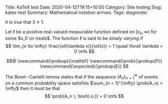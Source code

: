 Title: KaTeX test
Date: 2020-04-12T19:15+10:00
Category: Site testing
Slug: katex-test
Summary: Mathematical notation arrives.
Tags: diagnostic

It is true that $3 \ge 1$.

Let $\ell$ be a positive real-valued measurable function defined on
$[x_0, \infty)$ for some $x_0 \in \reals$. The function $\ell$ is said to be
*slowly varying* if
$$
\lim_{x \to \infty} \frac{\ell(\lambda x)}{\ell(x)} = 1
\quad \forall \lambda > 0
\mfs
$$

$$@
\newcommand{\probop}{\mathbf}
\newcommand{\prob}{\probop{P}}
\newcommand{\expected}{\probop{E}}
$$

The Borel--Cantelli lemma states that if the sequence $(A_n)_{n = 1}^{\infty}$
of events on a common probability space satisfies
$\sum_{n = 1}^{\infty} \prob(A_n) < \infty$ then it must be that
$$
\prob(A_n \; \text{i.o.}) = 0
\mfs
$$

